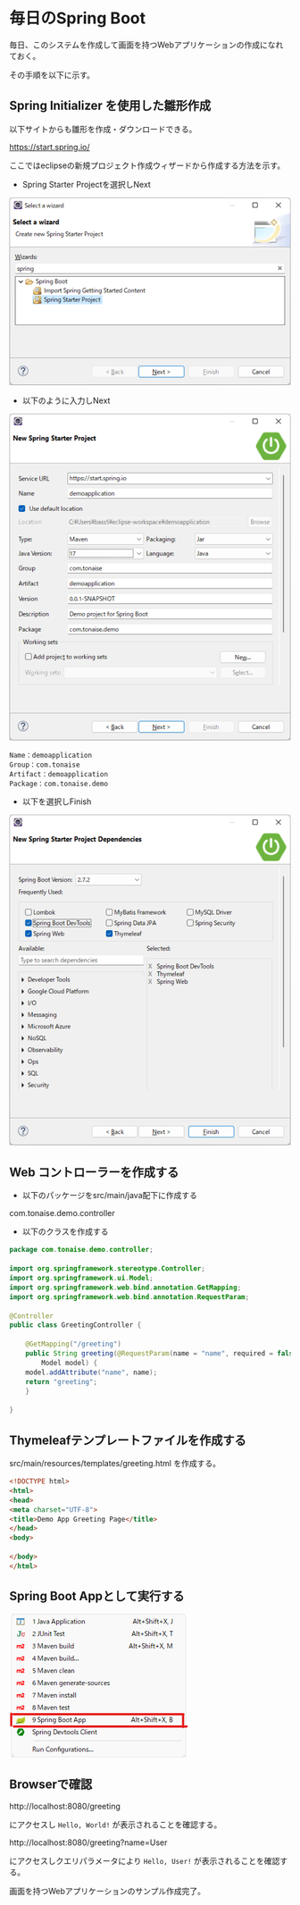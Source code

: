 # 毎日のSpring Boot

毎日、このシステムを作成して画面を持つWebアプリケーションの作成になれておく。

その手順を以下に示す。

## Spring Initializer を使用した雛形作成

以下サイトからも雛形を作成・ダウンロードできる。

https://start.spring.io/

ここではeclipseの新規プロジェクト作成ウィザードから作成する方法を示す。

- Spring Starter Projectを選択しNext

![プロジェクト作成](./img/001.png)

- 以下のように入力しNext

![値入力](./img/002.png)

```
Name：demoapplication
Group：com.tonaise
Artifact：demoapplication
Package：com.tonaise.demo
```

- 以下を選択しFinish

![選択](./img/003.png)

## Web コントローラーを作成する

- 以下のパッケージをsrc/main/java配下に作成する

com.tonaise.demo.controller

- 以下のクラスを作成する

```java
package com.tonaise.demo.controller;

import org.springframework.stereotype.Controller;
import org.springframework.ui.Model;
import org.springframework.web.bind.annotation.GetMapping;
import org.springframework.web.bind.annotation.RequestParam;

@Controller
public class GreetingController {

    @GetMapping("/greeting")
    public String greeting(@RequestParam(name = "name", required = false, defaultValue = "World") String name,
	    Model model) {
	model.addAttribute("name", name);
	return "greeting";
    }

}
```

## Thymeleafテンプレートファイルを作成する

src/main/resources/templates/greeting.html を作成する。

```html
<!DOCTYPE html>
<html>
<head>
<meta charset="UTF-8">
<title>Demo App Greeting Page</title>
</head>
<body>

</body>
</html>
```

## Spring Boot Appとして実行する

![実行する](./img/004.png)

## Browserで確認

http://localhost:8080/greeting

にアクセスし `Hello, World!` が表示されることを確認する。

http://localhost:8080/greeting?name=User

にアクセスしクエリパラメータにより `Hello, User!` が表示されることを確認する。

画面を持つWebアプリケーションのサンプル作成完了。
